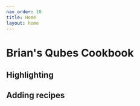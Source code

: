 ```yaml
---
nav_order: 10
title: Home
layout: home
---
```

# Brian's Qubes Cookbook

## Highlighting

## Adding recipes
